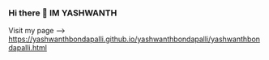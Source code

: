 ### Hi there 👋 IM YASHWANTH 
Visit my page -->  https://yashwanthbondapalli.github.io/yashwanthbondapalli/yashwanthbondapalli.html
<!--
**yashwanthbondapalli/yashwanthbondapalli** is a ✨ _special_ ✨ repository because its `README.md` (this file) appears on your GitHub profile.

Here are some ideas to get you started:

- 🔭 I’m currently working on ...
- 🌱 I’m currently learning ...
- 👯 I’m looking to collaborate on ...
- 🤔 I’m looking for help with ...
- 💬 Ask me about ...
- 📫 How to reach me: ...
- 😄 Pronouns: ...
- ⚡ Fun fact: ...
-->
